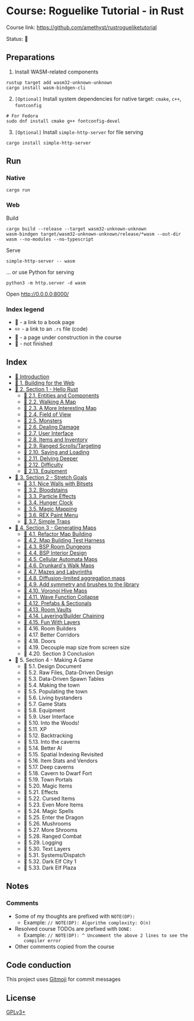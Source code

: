 # Course: Roguelike Tutorial - in Rust

Course link: https://github.com/amethyst/rustrogueliketutorial

Status: 🚧

## Preparations

1. Install WASM-related components
```shell
rustup target add wasm32-unknown-unknown
cargo install wasm-bindgen-cli
```
2. `[Optional]` Install system dependencies for native target: `cmake`, `c++`, `fontconfig`
```shell
# For Fedora
sudo dnf install cmake g++ fontconfig-devel
```
3. `[Optional]` Install `simple-http-server` for file serving
```shell
cargo install simple-http-server
```

## Run

### Native
```shell
cargo run
```

### Web

Build
```shell
cargo build --release --target wasm32-unknown-unknown
wasm-bindgen target/wasm32-unknown-unknown/release/*wasm --out-dir wasm --no-modules --no-typescript
```
Serve
```shell
simple-http-server -- wasm
```
... or use Python for serving
```shell
python3 -m http.server -d wasm
```

Open http://0.0.0.0:8000/

### Index legend

- 📝 - a link to a book page
- ✏️ - a link to an `.rs` file (code)
- 👷 - a page under construction in the course
- 🚧 - not finished

## Index

- [📝 Introduction](https://bfnightly.bracketproductions.com/rustbook/chapter_0.html)
- [📝 1. Building for the Web](https://bfnightly.bracketproductions.com/rustbook/webbuild.html)
- [📝 2. Section 1 - Hello Rust](https://bfnightly.bracketproductions.com/rustbook/chapter_1.html)
  - [📝 2.1. Entities and Components](https://bfnightly.bracketproductions.com/rustbook/chapter_2.html)
  - [📝 2.2. Walking A Map](https://bfnightly.bracketproductions.com/rustbook/chapter_3.html)
  - [📝 2.3. A More Interesting Map](https://bfnightly.bracketproductions.com/rustbook/chapter_4.html)
  - [📝 2.4. Field of View](https://bfnightly.bracketproductions.com/rustbook/chapter_5.html)
  - [📝 2.5. Monsters](https://bfnightly.bracketproductions.com/rustbook/chapter_6.html)
  - [📝 2.6. Dealing Damage](https://bfnightly.bracketproductions.com/rustbook/chapter_7.html)
  - [📝 2.7. User Interface](https://bfnightly.bracketproductions.com/rustbook/chapter_8.html)
  - [📝 2.8. Items and Inventory](https://bfnightly.bracketproductions.com/rustbook/chapter_9.html)
  - [📝 2.9. Ranged Scrolls/Targeting](https://bfnightly.bracketproductions.com/rustbook/chapter_10.html)
  - [📝 2.10. Saving and Loading](https://bfnightly.bracketproductions.com/rustbook/chapter_11.html)
  - [📝 2.11. Delving Deeper](https://bfnightly.bracketproductions.com/rustbook/chapter_12.html)
  - [📝 2.12. Difficulty](https://bfnightly.bracketproductions.com/rustbook/chapter_13.html)
  - [📝 2.13. Equipment](https://bfnightly.bracketproductions.com/rustbook/chapter_14.html)
- [📝 3. Section 2 - Stretch Goals](https://bfnightly.bracketproductions.com/rustbook/chapter_15.html)
  - [📝 3.1. Nice Walls with Bitsets](https://bfnightly.bracketproductions.com/rustbook/chapter_16.html)
  - [📝 3.2. Bloodstains](https://bfnightly.bracketproductions.com/rustbook/chapter_17.html)
  - [📝 3.3. Particle Effects](https://bfnightly.bracketproductions.com/rustbook/chapter_18.html)
  - [📝 3.4. Hunger Clock](https://bfnightly.bracketproductions.com/rustbook/chapter_19.html)
  - [📝 3.5. Magic Mapping](https://bfnightly.bracketproductions.com/rustbook/chapter_20.html)
  - [📝 3.6. REX Paint Menu](https://bfnightly.bracketproductions.com/rustbook/chapter_21.html)
  - [📝 3.7. Simple Traps](https://bfnightly.bracketproductions.com/rustbook/chapter_22.html)
- [📝 4. Section 3 - Generating Maps](https://bfnightly.bracketproductions.com/rustbook/chapter23-prefix.html)
  - [📝 4.1. Refactor Map Building](https://bfnightly.bracketproductions.com/rustbook/chapter_23.html)
  - [📝 4.2. Map Building Test Harness](https://bfnightly.bracketproductions.com/rustbook/chapter_24.html)
  - [📝 4.3. BSP Room Dungeons](https://bfnightly.bracketproductions.com/rustbook/chapter_25.html)
  - [📝 4.4. BSP Interior Design](https://bfnightly.bracketproductions.com/rustbook/chapter_26.html)
  - [📝 4.5. Cellular Automata Maps](https://bfnightly.bracketproductions.com/rustbook/chapter_27.html)
  - [📝 4.6. Drunkard's Walk Maps](https://bfnightly.bracketproductions.com/rustbook/chapter_28.html)
  - [📝 4.7. Mazes and Labyrinths](https://bfnightly.bracketproductions.com/rustbook/chapter_29.html)
  - [📝 4.8. Diffusion-limited aggregation maps](https://bfnightly.bracketproductions.com/rustbook/chapter_30.html)
  - [📝 4.9. Add symmetry and brushes to the library](https://bfnightly.bracketproductions.com/rustbook/chapter_31.html)
  - [📝 4.10. Voronoi Hive Maps](https://bfnightly.bracketproductions.com/rustbook/chapter_32.html)
  - [📝 4.11. Wave Function Collapse](https://bfnightly.bracketproductions.com/rustbook/chapter_33.html)
  - [📝 4.12. Prefabs & Sectionals](https://bfnightly.bracketproductions.com/rustbook/chapter_34.html)
  - [📝 4.13. Room Vaults](https://bfnightly.bracketproductions.com/rustbook/chapter_35.html)
  - [📝 4.14. Layering/Builder Chaining](https://bfnightly.bracketproductions.com/rustbook/chapter_36.html)
  - [📝 4.15. Fun With Layers](https://bfnightly.bracketproductions.com/rustbook/chapter_36.html)
  - 🚧 4.16. Room Builders
  - 🚧 4.17. Better Corridors
  - 🚧 4.18. Doors
  - 🚧 4.19. Decouple map size from screen size
  - 🚧 4.20. Section 3 Conclusion
- 🚧 5. Section 4 - Making A Game
  - 🚧 5.1. Design Document
  - 🚧 5.2. Raw Files, Data-Driven Design
  - 🚧 5.3. Data-Driven Spawn Tables
  - 🚧 5.4. Making the town
  - 🚧 5.5. Populating the town
  - 🚧 5.6. Living bystanders
  - 🚧 5.7. Game Stats
  - 🚧 5.8. Equipment
  - 🚧 5.9. User Interface
  - 🚧 5.10. Into the Woods!
  - 🚧 5.11. XP
  - 🚧 5.12. Backtracking
  - 🚧 5.13. Into the caverns
  - 🚧 5.14. Better AI
  - 🚧 5.15. Spatial Indexing Revisited
  - 🚧 5.16. Item Stats and Vendors
  - 🚧 5.17. Deep caverns
  - 🚧 5.18. Cavern to Dwarf Fort
  - 🚧 5.19. Town Portals
  - 🚧 5.20. Magic Items
  - 🚧 5.21. Effects
  - 🚧 5.22. Cursed Items
  - 🚧 5.23. Even More Items
  - 🚧 5.24. Magic Spells
  - 🚧 5.25. Enter the Dragon
  - 🚧 5.26. Mushrooms
  - 🚧 5.27. More Shrooms
  - 🚧 5.28. Ranged Combat
  - 🚧 5.29. Logging
  - 🚧 5.30. Text Layers
  - 🚧 5.31. Systems/Dispatch
  - 🚧 5.32. Dark Elf City 1
  - 🚧 5.33. Dark Elf Plaza

## Notes

### Comments

- Some of my thoughts are prefixed with `NOTE(DP):`
    - Example: `// NOTE(DP): Algorithm complexity: O(n)`
- Resolved course TODOs are prefixed with `DONE:`
    - Example: `// NOTE(DP): ^ Uncomment the above 2 lines to see the compiler error`
- Other comments copied from the course

## Code conduction

This project uses [Gitmoji](https://gitmoji.dev/) for commit messages

## License

[GPLv3+](LICENSE)

